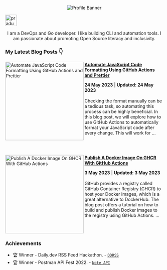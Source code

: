 <p align="center"><img alt="Profile Banner" src="https://user-images.githubusercontent.com/51878265/227764366-ff0cd90f-8e5d-45c7-b1f9-f95105ba5d66.png"></p>

<p align="left"> <a href="https://twitter.com/intent/follow?screen_name=pradumna_saraf" target="blank"><img src="https://user-images.githubusercontent.com/51878265/235479468-2e025565-78b3-4a91-9a64-a86949eeb9f9.png" height="36" alt="pradumna_saraf"/></a></p>

<div align="center">

I am a DevOps and Go developer. I like building CLI and automation tools. I am passionate about promoting Open Source literacy and inclusivity.
  
</div>

### My Latest Blog Posts 👇
<!-- HASHNODE_BLOG:START -->
<p align="left">
<a href="https://blog.pradumnasaraf.dev/code-formatting-github-actions" title="Automate JavaScript Code Formatting Using GitHub Actions and Prettier"><img src="https://cdn.hashnode.com/res/hashnode/image/upload/v1684651944128/e4c5da57-d579-4f11-9137-6d99878f7430.png" alt="Automate JavaScript Code Formatting Using GitHub Actions and Prettier" width="250px" align="left" /></a>
<a href="https://blog.pradumnasaraf.dev/code-formatting-github-actions" title="Automate JavaScript Code Formatting Using GitHub Actions and Prettier"><strong>Automate JavaScript Code Formatting Using GitHub Actions and Prettier</strong></a>
<div><strong>24 May 2023</strong> | <strong>Updated: 24 May 2023</strong></div>
<br/> Checking the format manually can be a tedious task, so automating this process can be highly beneficial. In this blog post, we will explore how to use GitHub Actions to automatically format your JavaScript code after every change.
This will work for ... </p> <br/> <br/>
<p align="left">
<a href="https://blog.pradumnasaraf.dev/publish-image-on-ghcr" title="Publish A Docker Image On GHCR With GitHub Actions"><img src="https://cdn.hashnode.com/res/hashnode/image/upload/v1682789593354/3031cbc3-8f9f-47d7-8673-97b5f2cd24a0.png" alt="Publish A Docker Image On GHCR With GitHub Actions" width="250px" align="left" /></a>
<a href="https://blog.pradumnasaraf.dev/publish-image-on-ghcr" title="Publish A Docker Image On GHCR With GitHub Actions"><strong>Publish A Docker Image On GHCR With GitHub Actions</strong></a>
<div><strong>3 May 2023</strong> | <strong>Updated: 3 May 2023</strong></div>
<br/> GitHub provides a registry called GitHub Container Registry (GHCR) to host your Docker images, which is a great alternative to DockerHub. The blog post offers a tutorial on how to build and publish Docker images to the registry using GitHub Actions.
... </p> <br/> <br/>
<!-- HASHNODE_BLOG:END -->

### Achievements

- 🏆 Winner - Daily.dev RSS Feed Hackathon. - [`DDRSS`](https://github.com/Pradumnasaraf/DDRSS)           
- 🏆 Winner - Postman API Fest 2022. - [`Note API`](https://github.com/Pradumnasaraf/Postman-API-Fest-22)      
